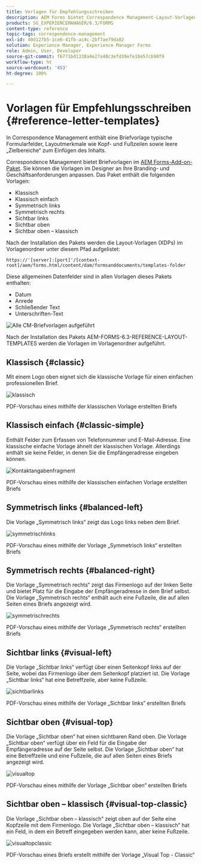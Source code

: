```yaml
---
title: Vorlagen für Empfehlungsschreiben
description: AEM Forms bietet Correspondence Management-Layout-Vorlagen, mit denen Sie schnell Briefe erstellen können.
products: SG_EXPERIENCEMANAGER/6.3/FORMS
content-type: reference
topic-tags: correspondence-management
exl-id: 40d127b5-1ce6-41fb-ac4c-2bf7ae79da82
solution: Experience Manager, Experience Manager Forms
role: Admin, User, Developer
source-git-commit: f6771bd1338a4e27a48c3efd39efe18e57cb98f9
workflow-type: ht
source-wordcount: '453'
ht-degree: 100%

---
```


# Vorlagen für Empfehlungsschreiben {#reference-letter-templates}

In Correspondence Management enthält eine Briefvorlage typische Formularfelder, Layoutmerkmale wie Kopf- und Fußzeilen sowie leere „Zielbereiche“ zum Einfügen des Inhalts.

Correspondence Management bietet Briefvorlagen im [AEM Forms-Add-on-Paket](https://experienceleague.adobe.com/docs/experience-manager-release-information/aem-release-updates/forms-updates/aem-forms-releases.html?lang=de). Sie können die Vorlagen im Designer an Ihre Branding- und Geschäftsanforderungen anpassen. Das Paket enthält die folgenden Vorlagen:

* Klassisch
* Klassisch einfach
* Symmetrisch links
* Symmetrisch rechts
* Sichtbar links
* Sichtbar oben
* Sichtbar oben – klassisch

Nach der Installation des Pakets werden die Layout-Vorlagen (XDPs) im Vorlagenordner unter diesem Pfad aufgelistet:

`https://'[server]:[port]'/[context-root]/aem/forms.html/content/dam/formsanddocuments/templates-folder`

Diese allgemeinen Datenfelder sind in allen Vorlagen dieses Pakets enthalten:

* Datum
* Anrede
* Schließender Text
* Unterschriften-Text

![Alle CM-Briefvorlagen aufgeführt](assets/templatescorrespondence.png)

Nach der Installation des Pakets AEM-FORMS-6.3-REFERENCE-LAYOUT-TEMPLATES werden die Vorlagen im Vorlagenordner aufgeführt.

## Klassisch {#classic}

Mit einem Logo oben eignet sich die klassische Vorlage für einen einfachen professionellen Brief.

![klassisch](assets/classic.png)

PDF-Vorschau eines mithilfe der klassischen Vorlage erstellten Briefs

## Klassisch einfach {#classic-simple}

Enthält Felder zum Erfassen von Telefonnummer und E-Mail-Adresse. Eine klassische einfache Vorlage ähnelt der klassischen Vorlage. Allerdings enthält sie keine Felder, in denen Sie die Empfängeradresse eingeben können.

![Kontaktangabenfragment](assets/classicsimple.png)

PDF-Vorschau eines mithilfe der klassischen einfachen Vorlage erstellten Briefs

## Symmetrisch links {#balanced-left}

Die Vorlage „Symmetrisch links“ zeigt das Logo links neben dem Brief.

![symmetrischlinks](assets/balancedleft.png)

PDF-Vorschau eines mithilfe der Vorlage „Symmetrisch links“ erstellten Briefs

## Symmetrisch rechts {#balanced-right}

Die Vorlage „Symmetrisch rechts“ zeigt das Firmenlogo auf der linken Seite und bietet Platz für die Eingabe der Empfängeradresse in dem Brief selbst. Die Vorlage „Symmetrisch rechts“ enthält auch eine Fußzeile, die auf allen Seiten eines Briefs angezeigt wird.

![symmetrischrechts](assets/balancedright.png)

PDF-Vorschau eines mithilfe der Vorlage „Symmetrisch rechts“ erstellten Briefs

## Sichtbar links {#visual-left}

Die Vorlage „Sichtbar links“ verfügt über einen Seitenkopf links auf der Seite, wobei das Firmenlogo über dem Seitenkopf platziert ist. Die Vorlage „Sichtbar links“ hat eine Betreffzeile, aber keine Fußzeile.

![sichtbarlinks](assets/visualleft.png)

PDF-Vorschau eines mithilfe der Vorlage „Sichtbar links“ erstellten Briefs

## Sichtbar oben {#visual-top}

Die Vorlage „Sichtbar oben“ hat einen sichtbaren Rand oben. Die Vorlage „Sichtbar oben“ verfügt über ein Feld für die Eingabe der Empfängeradresse auf der Seite selbst. Die Vorlage „Sichtbar oben“ hat eine Betreffzeile und eine Fußzeile, die auf allen Seiten eines Briefs angezeigt wird.

![visualtop](assets/visualtop.png)

PDF-Vorschau eines mithilfe der Vorlage „Sichtbar oben“ erstellten Briefs

## Sichtbar oben – klassisch {#visual-top-classic}

Die Vorlage „Sichtbar oben – klassisch“ zeigt oben auf der Seite eine Kopfzeile mit dem Firmenlogo. Die Vorlage „Sichtbar oben – klassisch“ hat ein Feld, in dem ein Betreff eingegeben werden kann, aber keine Fußzeile.

![visualtopclassic](assets/visualtopclassic.png)

PDF-Vorschau eines Briefs erstellt mithilfe der Vorlage „Visual Top - Classic“
